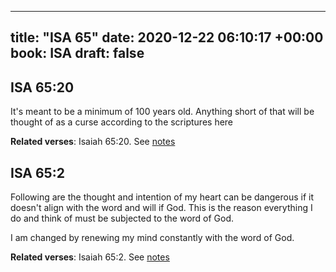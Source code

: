 
---
title: "ISA 65"
date: 2020-12-22 06:10:17 +00:00
book: ISA
draft: false
---

## ISA 65:20

It's meant to be a minimum of 100 years old. Anything short of that will be thought of as a curse according to the scriptures here

**Related verses**: Isaiah 65:20. See [notes](https://my.bible.com/notes/3590000571472143333)


## ISA 65:2

Following are the thought and intention of my heart can be dangerous if it doesn't align with the word and will if God. This is the reason everything I do and think of must be subjected to the word of God.

I am changed by renewing my mind constantly with the word of God.

**Related verses**: Isaiah 65:2. See [notes](https://my.bible.com/notes/3589992660360487850)

